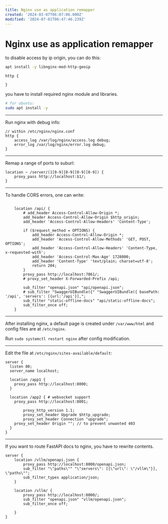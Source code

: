 ```yaml
---
title: Nginx use as application remapper
created: '2024-03-07T06:07:06.000Z'
modified: '2024-07-01T06:47:46.239Z'
---
```


# Nginx use as application remapper

to disable access by ip origin, you can do this:

```bash
apt install -y libnginx-mod-http-geoip
```

```nginx
http {
  
}
```

you have to install required nginx module and libraries.

```bash
# for ubuntu:
sudo apt install -y 
```

---

Run nginx with debug info:

```nginx
// within /etc/nginx/nginx.conf
http {
    access_log /var/log/nginx/access.log debug;
    error_log /var/log/nginx/error.log debug;
}

```

---

Remap a range of ports to suburl:

```nginx
location ~ /server/(1[0-9][0-9][0-9][0-9]) {
    proxy_pass http://localhost:$1/;
}
```

---

To handle CORS errors, one can write:

```nginx

	location /api/ {
		# add_header Access-Control-Allow-Origin *;
		add_header Access-Control-Allow-Origin $http_origin;
		add_header 'Access-Control-Allow-Headers' 'Content-Type';

		if ($request_method = OPTIONS) {
			add_header Access-Control-Allow-Origin *;
			add_header 'Access-Control-Allow-Methods' 'GET, POST, OPTIONS';
			add_header 'Access-Control-Allow-Headers' 'Content-Type, x-requested-with';
			add_header 'Access-Control-Max-Age' 1728000;
			add_header 'Content-Type' 'text/plain; charset=utf-8';
			return 204;
		}
		proxy_pass http://localhost:7861/;
		# proxy_set_header X-Forwarded-Prefix /api;

		sub_filter "openapi.json" "api/openapi.json";
		# sub_filter "SwaggerUIBundle({" "SwaggerUIBundle({ basePath: '/api', 'servers': [{url:'/api'}],";
		sub_filter "static-offline-docs" "api/static-offline-docs";
		sub_filter_once off;
	}
```

---

After installing nginx, a default page is created under `/var/www/html` and config files are at `/etc/nginx`.

Run `sudo systemctl restart nginx` after config modification.

---

Edit the file at `/etc/nginx/sites-available/default`:

```nginx
server {
  listen 80;
  server_name localhost;

  location /app1 {
    proxy_pass http://localhost:8000;
  }

  location /app2 { # websocket support
    proxy_pass http://localhost:8001;

		proxy_http_version 1.1;
		proxy_set_header Upgrade $http_upgrade;
		proxy_set_header Connection "upgrade";
    proxy_set_header Origin ""; // to prevent unwanted 403
  }
}
```

---

If you want to route FastAPI docs to nginx, you have to rewrite contents.

```nginx
server {
	location /vllm/openapi.json {
		proxy_pass http://localhost:8000/openapi.json;
		sub_filter "\"paths\"" "\"servers\": [{\"url\": \"/vllm\"}], \"paths\"";
		sub_filter_types application/json;
	}

	location /vllm/ {
		proxy_pass http://localhost:8000/;
		sub_filter "openapi.json" "vllm/openapi.json";
		sub_filter_once off;

	}
}
```
